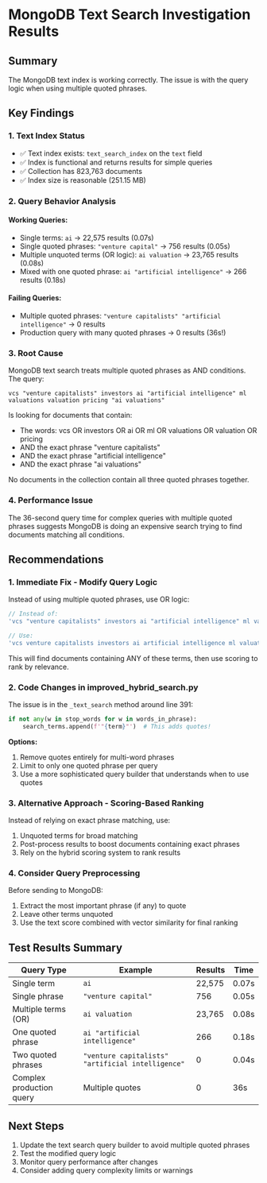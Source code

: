 # MongoDB Text Search Investigation Results

## Summary
The MongoDB text index is working correctly. The issue is with the query logic when using multiple quoted phrases.

## Key Findings

### 1. Text Index Status
- ✅ Text index exists: `text_search_index` on the `text` field
- ✅ Index is functional and returns results for simple queries
- ✅ Collection has 823,763 documents
- ✅ Index size is reasonable (251.15 MB)

### 2. Query Behavior Analysis

#### Working Queries:
- Single terms: `ai` → 22,575 results (0.07s)
- Single quoted phrases: `"venture capital"` → 756 results (0.05s)
- Multiple unquoted terms (OR logic): `ai valuation` → 23,765 results (0.08s)
- Mixed with one quoted phrase: `ai "artificial intelligence"` → 266 results (0.18s)

#### Failing Queries:
- Multiple quoted phrases: `"venture capitalists" "artificial intelligence"` → 0 results
- Production query with many quoted phrases → 0 results (36s!)

### 3. Root Cause
MongoDB text search treats multiple quoted phrases as AND conditions. The query:
```
vcs "venture capitalists" investors ai "artificial intelligence" ml valuations valuation pricing "ai valuations"
```

Is looking for documents that contain:
- The words: vcs OR investors OR ai OR ml OR valuations OR valuation OR pricing
- AND the exact phrase "venture capitalists"
- AND the exact phrase "artificial intelligence"
- AND the exact phrase "ai valuations"

No documents in the collection contain all three quoted phrases together.

### 4. Performance Issue
The 36-second query time for complex queries with multiple quoted phrases suggests MongoDB is doing an expensive search trying to find documents matching all conditions.

## Recommendations

### 1. Immediate Fix - Modify Query Logic
Instead of using multiple quoted phrases, use OR logic:

```javascript
// Instead of:
'vcs "venture capitalists" investors ai "artificial intelligence" ml valuations'

// Use:
'vcs venture capitalists investors ai artificial intelligence ml valuations'
```

This will find documents containing ANY of these terms, then use scoring to rank by relevance.

### 2. Code Changes in improved_hybrid_search.py

The issue is in the `_text_search` method around line 391:
```python
if not any(w in stop_words for w in words_in_phrase):
    search_terms.append(f'"{term}"')  # This adds quotes!
```

**Options:**
1. Remove quotes entirely for multi-word phrases
2. Limit to only one quoted phrase per query
3. Use a more sophisticated query builder that understands when to use quotes

### 3. Alternative Approach - Scoring-Based Ranking
Instead of relying on exact phrase matching, use:
1. Unquoted terms for broad matching
2. Post-process results to boost documents containing exact phrases
3. Rely on the hybrid scoring system to rank results

### 4. Consider Query Preprocessing
Before sending to MongoDB:
1. Extract the most important phrase (if any) to quote
2. Leave other terms unquoted
3. Use the text score combined with vector similarity for final ranking

## Test Results Summary

| Query Type | Example | Results | Time |
|------------|---------|---------|------|
| Single term | `ai` | 22,575 | 0.07s |
| Single phrase | `"venture capital"` | 756 | 0.05s |
| Multiple terms (OR) | `ai valuation` | 23,765 | 0.08s |
| One quoted phrase | `ai "artificial intelligence"` | 266 | 0.18s |
| Two quoted phrases | `"venture capitalists" "artificial intelligence"` | 0 | 0.04s |
| Complex production query | Multiple quotes | 0 | 36s |

## Next Steps
1. Update the text search query builder to avoid multiple quoted phrases
2. Test the modified query logic
3. Monitor query performance after changes
4. Consider adding query complexity limits or warnings
